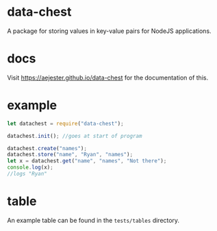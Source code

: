 # data-chest
A package for storing values in key-value pairs for NodeJS applications.

# docs
Visit https://aejester.github.io/data-chest for the documentation of this.

# example

```js
let datachest = require("data-chest");

datachest.init(); //goes at start of program

datachest.create("names");
datachest.store("name", "Ryan", "names");
let x = datachest.get("name", "names", "Not there");
console.log(x);
//logs "Ryan"
```

# table
An example table can be found in the `tests/tables` directory.
